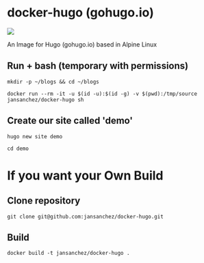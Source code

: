 # **docker-hugo** (gohugo.io)

[![](https://images.microbadger.com/badges/image/jansanchez/docker-hugo.svg)](https://microbadger.com/images/jansanchez/docker-hugo "Get your own image badge on microbadger.com")

An Image for Hugo (gohugo.io) based in Alpine Linux

## Run + bash (temporary with permissions)
```
mkdir -p ~/blogs && cd ~/blogs
```

```
docker run --rm -it -u $(id -u):$(id -g) -v $(pwd):/tmp/source jansanchez/docker-hugo sh
```

## Create our site called 'demo'

```
hugo new site demo
```

```
cd demo
```

# **If you want your Own Build**

## Clone repository
```
git clone git@github.com:jansanchez/docker-hugo.git
```

## Build
```
docker build -t jansanchez/docker-hugo .
```